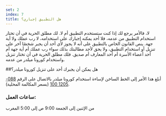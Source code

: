 ```yaml
---
set: 2
index: 7
title: هل التطبيق إجباري؟ 
---
```

لا، فالأمر يرجع لك إذا كنت ستستخدم التطبيق أم لا. لك مطلق الحرية في أن تختار استخدام التطبيق من عدمه، فلا أحد يمكنه إجبارك على استخدامه، لا رب عملك ولا أية جهة. 
ينص القانون الخاص بالتطبيق على أنه لا يجوز لأي أحد أن يجبر شخصًا آخر على تنزيل أو استخدام التطبيق، ولا يحق لأحد مطالبتك بذلك سواء رب عملك أم أية جهة أم أحد أعضاء الأسرة أم أحد المعارف أم صديق. فلك مطلق الحرية في أن تختار تنزيل واستخدام كورونا ميلدر من عدمه. 

##هل يمكن أن يجبرك أحد على تنزيل كورونا ميلدر؟ 

أبلغ هذا الأمر إلى الخط الساخن لإساءة استخدام كورونا ميلدر بالاتصال على الرقم <a href="tel:0881205100">088-1205 100</a> (بسعر المكالمة المحلية). 

### ساعات العمل: 

من الإثنين إلى الجمعة 
9:00 ص إلى 5:00 المغرب 


